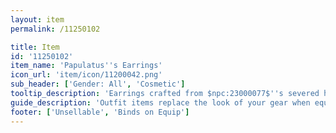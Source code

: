```yaml
---
layout: item
permalink: /11250102

title: Item
id: '11250102'
item_name: 'Papulatus''s Earrings'
icon_url: 'item/icon/11200042.png'
sub_header: ['Gender: All', 'Cosmetic']
tooltip_description: 'Earrings crafted from $npc:23000077$''s severed hour and minute hands.'
guide_description: 'Outfit items replace the look of your gear when equipped.'
footer: ['Unsellable', 'Binds on Equip']
---
```

